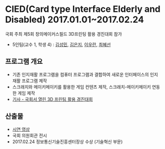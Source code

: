 # CIED(Card type Interface Elderly and Disabled) 2017.01.01~2017.02.24
국회 주최 제5회 창의메이커스필드 3D프린팅 활용 경진대회 참가

- 5인팀(교수 1, 학생 4) : [김성민](https://github.com/), [김은지](https://github.com/zluoy), [이우란](https://github.com/ranbly), [최혜선](https://github.com/devssun)

## 프로그램 개요
- 기존 인지재활 프로그램을 컴퓨터 프로그램과 결합하여 새로운 인터페이스의 인지재활 프로그램 제작
- 스크래치와 메이키메이키를 활용한 게임 컨텐츠 제작, 스크래치-메이키메이키 연동한 게임 제작
- [기사 - 국회서 열린 3D 프린팅 활용 경진대회](http://3dpta.org/3dprintingnews/?q=YToxOntzOjEyOiJrZXl3b3JkX3R5cGUiO3M6MzoiYWxsIjt9&bmode=view&idx=53314&t=board)

## 산출물
- [시연 영상](https://www.youtube.com/watch?v=cqMhboi5NDQ)
- 국회 의원회관 전시
- 2017.02.24 정보통신기술진흥센터장상 수상 (기술혁신 부문)
